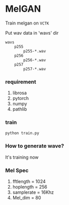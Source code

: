 # MelGAN
Train melgan on `VCTK`

Put wav data in 'wavs' dir
```
wavs
    p255
        p255-*.wav
    p256
        p256-*.wav
    p257
        p257-*.wav
```
### requirement
1. librosa
2. pytorch
3. numpy
4. pathlib
### train
```python
python train.py
```
### How to generate wave?
It's training now

### Mel Spec
1. fftlength = 1024
2. hoplength = 256
3. samplerate = 16Khz
4. Mel_dim = 80
